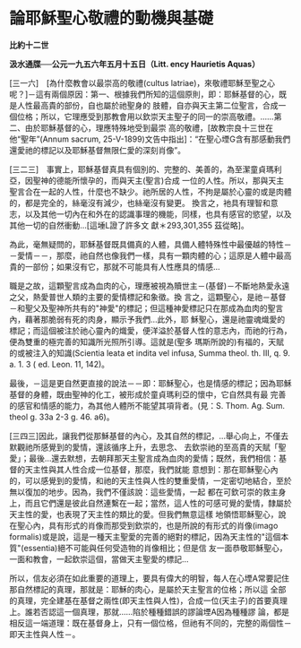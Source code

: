 # 論耶穌聖心敬禮的動機與基礎


**比約十二世**

**汲水通牒──公元一九五六年五月十五日（Litt. ency Haurietis Aquas）**





[三一六]　[為什麼教會以最崇高的敬禮(cultus 
latriae)，來敬禮耶穌至聖之心呢？]－這有兩個原因：第一、根據我們所知的這個原則，即：耶穌基督的心，既是人性最高貴的部份，自也屬於祂聖身的
肢體，自亦與天主第二位聖言，合成一個位格；所以，它理應受到那教會用以欽崇天主聖子的同一的崇高敬禮。……第二、由於耶穌基督的心，理應特殊地受到最崇
高的敬禮，[故教宗良十三世在他“聖年”(Annum sacrum, 
25-V-1899)文告中指出]：“在聖心堙G含有那感動我們還愛祂的標記以及耶穌基督無限仁愛的深刻肖像”。

[三二三]　事實上，耶穌基督真具有個別的、完整的、美善的，為至潔童貞瑪利亞，因聖神的德能所懷孕的，而與天主(聖言)合成
一位的人性。所以，那與天主聖言合在一起的人性，什麼也不缺少。祂所居的人性，不拘是屬於心靈的或是肉體的，都是完全的，絲毫沒有減少，也絲毫沒有變更。
換言之，衪具有理智和意志，以及其他一切內在和外在的認識事理的機能，同樣，也具有感官的慾望，以及其他一切的自然衝動…[這埵L證了許多文
獻＊293,301,355 茲從略]。

為此，毫無疑問的，耶穌基督既具備真的人體，具備人體特殊性中最優越的特性－－愛情－－，那麼，祂自然也像我們一樣，具有一顆肉體的心；這原是人體中最高貴的一部份；如果沒有它，那就不可能具有人性應具的情感…

職是之故，這顆聖言成為血肉的心，理應被視為贖世主－(基督)－不斷地熱愛永遠之父，熱愛普世人類的主要的愛情標記和象徵。換
言之，這顆聖心，是祂－基督－和聖父及聖神所共有的"神愛"的標記；但這種神愛標記只在那成為血肉的聖言內，藉著那脆弱有死的肉身，顯示予我們…此外，耶
穌聖心，還是祂靈魂熾愛的標記；而這個被注於祂心靈內的熾愛，便洋溢於基督人性的意志內，而祂的行為，便為雙重的極完善的知識所光照所引導。這就是(聖多
瑪斯所說的)有福的，天賦的或被注入的知識(Scientia leata et indita vel infusa, Summa theol. 
th. III, q. 9. a. 1. 3 ( ed. Leon. 11, 142)。

最後，－這是更自然更直接的說法－－即：耶穌聖心，也是情感的標記；因為耶穌基督的身體，既由聖神的化工，被形成於童貞瑪利亞的懷中，它自然具有最
完善的感官和情感的能力，為其他人體所不能望其項背者。(見：S. Thom. Ag. Sum. theol g. 33a 2-3 g. 46. 
a6)。

[三四三]因此，讓我們從那穌基督的內心，及其自然的標記，…舉心向上，不僅去默觀祂所感覺到的愛情，還該循序上升，去思念、
去欽崇祂的至高貴的天賦「聖愛」；最後…還去默想，去朝拜那天主聖言成為血肉的愛情；既然，我們相信：基督的天主性與其人性合成一位基督，那麼，我們就能
意想到：那在耶穌聖心內的，可以感覺到的愛情，和祂的天主性與人性的雙重愛情，一定密切地結合，至於無以復加的地步。因為，我們不僅該說：這些愛情，一起
都在可欽可崇的救主身上，而且它們還是彼此自然連繫在一起；當然，這人性的可感可覺的愛情，隸屬於天主性的愛，也表現了天主性的類比的愛。但我們無意這樣
地領悟耶穌聖心，說在聖心內，具有形式的肖像而那受到欽崇的，也是所說的有形式的肖像(imago 
formalis)或是說，這是一種天主聖愛的完善的絕對的標記，因為天主性的"這個本質"(essentia)絕不可能與任何受造物的肖像相比；但是信
友一面恭敬耶穌聖心，一面和教會，一起欽崇這個，當做天主聖愛的標記…

所以，信友必須在如此重要的道理上，要具有偉大的明智，每人在心堙A常要記住那自然標記的真理，那就是：耶穌的肉心，是屬於天主聖言的位格；所以這
全部的真理，完全建基在基督之兩性(即天主性與人性)，合成一位(天主子)的首要真理上。誰若否認這一個真理，那就……陷於種種錯誤的謬論堙A因為種種謬
論，都是相反這一端道理：既在基督身上，只有一個位格，但祂有不同的，完整的兩個性－即天主性與人性－。

